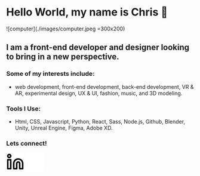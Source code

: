 # Hello World, my name is Chris 👋
![computer](./images/computer.jpeg =300x200)
## I am a front-end developer and designer looking to bring in a new perspective. 
### Some of my interests include: 
- web development, front-end development, back-end development, VR & AR, experimental design, UX & UI, fashion, music, and 3D modeling. 

### Tools I Use:
- Html, CSS, Javascript, Python, React, Sass, Node.js, Github, Blender, Unity, Unreal Engine, Figma, Adobe XD. 

### Lets connect!
[![website](./img/linkedin-light.svg)](https://www.linkedin.com/in/christopher-mixa/#gh-light-mode-only)
[![website](./img/linkedin-dark.svg)](https://www.linkedin.com/in/christopher-mixa/#gh-dark-mode-only)
&nbsp;&nbsp;
<!--
**CMIXA/CMIXA** is a ✨ _special_ ✨ repository because its `README.md` (this file) appears on your GitHub profile.

Here are some ideas to get you started:

- 🔭 I’m currently working on ...
- 🌱 I’m currently learning ...
- 👯 I’m looking to collaborate on ...
- 🤔 I’m looking for help with ...
- 💬 Ask me about ...
- 📫 How to reach me: ...
- 😄 Pronouns: ...
- ⚡ Fun fact: ...
-->
